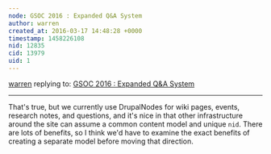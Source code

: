 ```yaml
---
node: GSOC 2016 : Expanded Q&A System
author: warren
created_at: 2016-03-17 14:48:28 +0000
timestamp: 1458226108
nid: 12835
cid: 13979
uid: 1
---
```




[warren](../profile/warren) replying to: [GSOC 2016 : Expanded Q&A System](../notes/jiteshxyz/03-11-2016/gsoc-2016-expanded-q-a-system)

----
That's true, but we currently use DrupalNodes for wiki pages, events, research notes, and questions, and it's nice in that other infrastructure around the site can assume a common content model and unique `nid`. There are lots of benefits, so I think we'd have to examine the exact benefits of creating a separate model before moving that direction. 